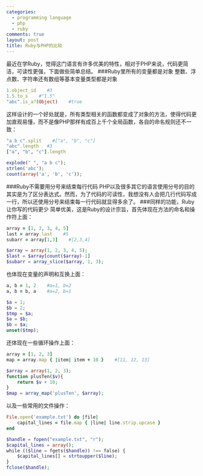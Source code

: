 ```yaml
--- 
categories: 
  - programming language
  - php
  - ruby
comments: true
layout: post
title: Ruby与PHP的比较
---
```

最近在学Ruby，觉得这门语言有许多优美的特性，相对于PHP来说，代码更简洁，可读性更强，下面做些简单总结。
###Ruby里所有的变量都是对象
整数、浮点数、字符串还有数组等基本变量类型都是对象
``` ruby ruby
1.object_id    #3
1.5.to_s    #"1.5"
"abc".is_a?(Object)    #true
```
这样设计的一个好处就是，所有类型相关的函数都变成了对象的方法，使得代码更加直观易懂，而不是像PHP那样有成百上千个全局函数，各自的命名规则还不一致：
``` ruby ruby
"a b c".split    #["a", "b", "c"]
"abc".length   #3
["a", "b", "c"].length
```
``` php php
explode(" ", "a b c");
strlen('abc');
count(array('a', 'b', 'c'));
```
###Ruby不需要用分号来结束每行代码
PHP以及很多其它的语言使用分号的目的其实是为了区分表达式。然而，为了代码的可读性，我想没有人会把几行代码写成一行，所以还使用分号来结束每一行代码就显得多余了。
###同样的功能，Ruby让你写的代码更少
简单优美，这是Ruby的设计宗旨，首先体现在方法的命名和操作符上面：
``` ruby ruby
array = [1, 2, 3, 4, 5]
last = array.last    #5
subarr = array[1,3]    #[2,3,4]
```
``` php php
$array = array(1, 2, 3, 4, 5);
$last = $array[count($array)-1]
$subarr = array_slice($array, 1, 3);
```
也体现在变量的声明和互换上面：
``` ruby ruby
a, b = 1, 2    #a=1, b=2
a, b = b, a    #a=2, b=1
```
``` php php
$a = 1;
$b = 2;
$tmp = $a;
$a = $b;
$b = $a;
unset($tmp);
```
还体现在一些循环操作上面：
``` ruby ruby
array = [1, 2, 3]
map = array.map { |item| item + 10 }    #[11, 12, 13]
```
``` php php
$array = array(1, 2, 3);
function plusTen($v){
    return $v + 10;
}
$map = array_map('plusTen', $array);
```
以及一些常用的文件操作：
``` ruby ruby
File.open('example.txt') do |file|
    capital_lines = file.map { |line| line.strip.upcase }
end
```
``` php php
$handle = fopen("example.txt", "r");
$capital_lines = array();
while (($line = fgets($handle)) !== false) {
    $capital_lines[] = strtoupper($line);
}
fclose($handle);
```
